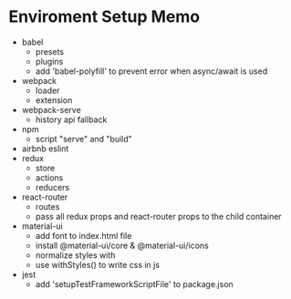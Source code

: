 # Enviroment Setup Memo

- babel
  - presets
  - plugins
  - add 'babel-polyfill' to prevent error when async/await is used
- webpack
  - loader
  - extension
- webpack-serve
  - history api fallback
- npm
  - script "serve" and "build"
- airbnb eslint
- redux
  - store
  - actions
  - reducers
- react-router
  - routes
  - pass all redux props and react-router props to the child container
- material-ui
  - add font to index.html file
  - install @material-ui/core & @material-ui/icons
  - normalize styles with <CssBaseline />
  - use withStyles() to write css in js
- jest
  - add 'setupTestFrameworkScriptFile' to package.json
